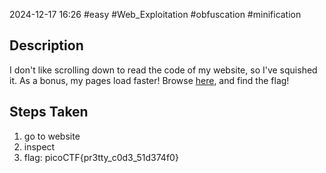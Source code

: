 2024-12-17
16:26
#easy #Web_Exploitation #obfuscation #minification

## Description
I don't like scrolling down to read the code of my website, so I've squished it. As a bonus, my pages load faster!
Browse [here](http://titan.picoctf.net:58922/), and find the flag!

## Steps Taken
1.  go to website
2. inspect 
3. flag: picoCTF{pr3tty_c0d3_51d374f0}
